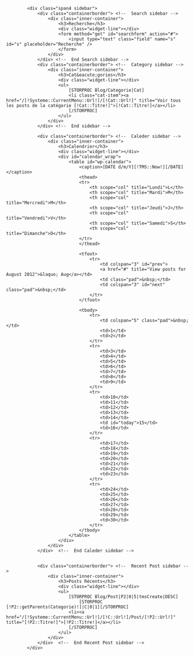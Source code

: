 			<div class="span4 sidebar">
				<div class="containerborder"> <!--  Search sidebar -->
					<div class="inner-container">
						<h3>Recherche</h3>
						<div class="widget-line"></div>
						<form method="get" id="searchform" action="#">
							<input type="text" class="field" name="s" id="s" placeholder="Recherche" />
						</form>
					</div>
				</div> <!--  End Search sidebar -->
				<div class="containerborder"> <!--  Category sidebar -->
					<div class="inner-container">
						<h3>Cat&eacute;gories</h3>
						<div class="widget-line"></div>
						<ul>
							[STORPROC Blog/Categorie|Cat]
							<li class="cat-item"><a href="/[!Systeme::CurrentMenu::Url!]/[!Cat::Url!]" title="Voir tous les posts de la catégorie [!Cat::Titre!]">[!Cat::Titre!]</a></li>
							[/STORPROC]
						</ul>
					</div>
				</div> <!--  End sidebar -->
				
				<div class="containerborder"> <!--  Caleder sidebar -->
					<div class="inner-container">
						<h3>Calendrier</h3>
						<div class="widget-line"></div>
						<div id="calendar_wrap">
							<table id="wp-calendar">
								<caption>[DATE d/m/Y][!TMS::Now!][/DATE]</caption>
								<thead>
								<tr>
									<th scope="col" title="Lundi">L</th>
									<th scope="col" title="Mardi">M</th>
									<th scope="col" title="Mercredi">M</th>
									<th scope="col" title="Jeudi">J</th>
									<th scope="col" title="Vendredi">V</th>
									<th scope="col" title="Samedi">S</th>
									<th scope="col" title="Dimanche">D</th>
								</tr>
								</thead>
								
								<tfoot>
									<tr>
										<td colspan="3" id="prev">
										<a href="#" title="View posts for August 2012">&laquo; Aug</a></td>
										<td class="pad">&nbsp;</td>
										<td colspan="3" id="next" class="pad">&nbsp;</td>
									</tr>
								</tfoot>
		
								<tbody>
									<tr>
										<td colspan="5" class="pad">&nbsp;</td>
										<td>1</td>
										<td>2</td>
									</tr>
									<tr>
										<td>3</td>
										<td>4</td>
										<td>5</td>
										<td>6</td>
										<td>7</td>
										<td>8</td>
										<td>9</td>
									</tr>
									<tr>
										<td>10</td>
										<td>11</td>
										<td>12</td>
										<td>13</td>
										<td>14</td>
										<td id="today">15</td>
										<td>16</td>
									</tr>
									<tr>
										<td>17</td>
										<td>18</td>
										<td>19</td>
										<td>20</td>
										<td>21</td>
										<td>22</td>
										<td>23</td>
									</tr>
									<tr>
										<td>24</td>
										<td>25</td>
										<td>26</td>
										<td>27</td>
										<td>28</td>
										<td>29</td>
										<td>30</td>
									</tr>
								</tbody>
							</table>
						</div>
					</div>
				</div>	<!--  End Caleder sidebar -->
				
				
				<div class="containerborder"> <!--  Recent Post sidebar -->
					<div class="inner-container">		
						<h3>Posts Récents</h3>
						<div class="widget-line"></div>		
						<ul>
							[STORPROC Blog/Post|P2|0|5|tmsCreate|DESC]
								[STORPROC [!P2::getParents(Categorie)!]|C|0|1][/STORPROC]
							<li><a href="/[!Systeme::CurrentMenu::Url!]/[!C::Url!]/Post/[!P2::Url!]" title="[!P2::Titre!]">[!P2::Titre!]</a></li>
							[/STORPROC]
						</ul>
					</div>
				</div>  <!--  End Recent Post sidebar -->
			</div>	

